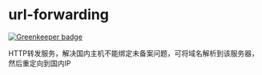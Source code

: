 url-forwarding
=============

[![Greenkeeper badge](https://badges.greenkeeper.io/leizongmin/url-forwarding.svg)](https://greenkeeper.io/)

HTTP转发服务，解决国内主机不能绑定未备案问题，可将域名解析到该服务器，然后重定向到国内IP